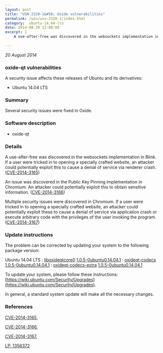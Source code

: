 ```yaml
---
layout: post
title: "USN-2320-1&#58; Oxide vulnerabilities"
permalink: /usn/usn-2320-1/index.html
category:  ubuntu-14.04-lts
date: 2014-08-20 12:00:00
excerpt: |
    A use-after-free was discovered in the websockets implementation in Blink. If a user were tricked in to opening a specially crafted website, an attacker could potentially exploit this to cause a denial of service via renderer crash. ([CVE-2014-3165](http://people.ubuntu.com/~ubuntu-security/cve/CVE-2014-3165))
    
--- 
```

 
 

*20 August 2014*

### oxide-qt vulnerabilities

A security issue affects these releases of Ubuntu and its derivatives:

* Ubuntu 14.04 LTS

### Summary

Several security issues were fixed in Oxide. 

### Software description

* oxide-qt 

### Details

A use-after-free was discovered in the websockets implementation in Blink. If a user were tricked in to opening a specially crafted website, an attacker could potentially exploit this to cause a denial of service via renderer crash. ([CVE-2014-3165](http://people.ubuntu.com/~ubuntu-security/cve/CVE-2014-3165))

An issue was discovered in the Public Key Pinning implementation in Chromium. An attacker could potentially exploit this to obtain sensitive information. ([CVE-2014-3166](http://people.ubuntu.com/~ubuntu-security/cve/CVE-2014-3166))

Multiple security issues were discovered in Chromium. If a user were tricked in to opening a specially crafted website, an attacker could potentially exploit these to cause a denial of service via application crash or execute arbitrary code with the privileges of the user invoking the program. ([CVE-2014-3167](http://people.ubuntu.com/~ubuntu-security/cve/CVE-2014-3167)) 

### Update instructions

The problem can be corrected by updating your system to the following package version:

Ubuntu 14.04 LTS
 : [liboxideqtcore0](https://launchpad.net/ubuntu/+source/oxide-qt) <span> [1.0.5-0ubuntu0.14.04.1](https://launchpad.net/ubuntu/+source/oxide-qt/1.0.5-0ubuntu0.14.04.1) </span> 
 : [oxideqt-codecs](https://launchpad.net/ubuntu/+source/oxide-qt) <span> [1.0.5-0ubuntu0.14.04.1](https://launchpad.net/ubuntu/+source/oxide-qt/1.0.5-0ubuntu0.14.04.1) </span> 
 : [oxideqt-codecs-extra](https://launchpad.net/ubuntu/+source/oxide-qt) <span> [1.0.5-0ubuntu0.14.04.1](https://launchpad.net/ubuntu/+source/oxide-qt/1.0.5-0ubuntu0.14.04.1) </span> 

To update your system, please follow these instructions: [https://wiki.ubuntu.com/Security/Upgrades](https://wiki.ubuntu.com/Security/Upgrades).

In general, a standard system update will make all the necessary changes. 

### References

 
 [CVE-2014-3165](http://people.ubuntu.com/~ubuntu-security/cve/CVE-2014-3165), 

 [CVE-2014-3166](http://people.ubuntu.com/~ubuntu-security/cve/CVE-2014-3166), 

 [CVE-2014-3167](http://people.ubuntu.com/~ubuntu-security/cve/CVE-2014-3167), 

 [LP: 1356372](https://launchpad.net/bugs/1356372)
 

